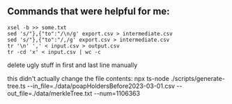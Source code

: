 ## Commands that were helpful for me:

```
xsel -b >> some.txt
sed 's/"},{"to":"/\n/g' export.csv > intermediate.csv
sed 's/"},{"to":"/,/g' export.csv > intermediate.csv
tr '\n' ',' < input.csv > output.csv
tr -cd 'x' < input.csv | wc -c
```

delete ugly stuff in first and last line manually

this didn't actually change the file contents:
npx ts-node ./scripts/generate-tree.ts --in_file=./data/poapHoldersBefore2023-03-01.csv --out_file=./data/merkleTree.txt --num=1106363

